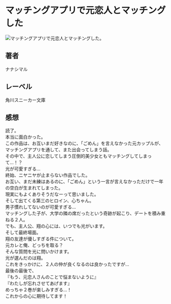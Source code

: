 # マッチングアプリで元恋人とマッチングした

![マッチングアプリで元恋人とマッチングした。](https://imgur.com/UTXNoS2.png)

## 著者

ナナシマル

## レーベル

角川スニーカー文庫

## 感想

読了。  
本当に面白かった。  
この作品は、お互いまだ好きなのに、「ごめん」を言えなかった元カップルが、マッチングアプリを通して、また出会ってしまう話。  
その中で、主人公に恋してしまう圧倒的美少女ともマッチングしてしまって…！？  
光が可愛すぎる…  
終始、ニヤニヤが止まらない作品でした。  
お互い、まだ未練はあるのに、「ごめん」という一言が言えなかっただけで一年の空白が生まれてしまった。  
現実にもよくありそうだなーって思いました。  
そして出てくる第三のヒロイン、心ちゃん。  
男子慣れしてないのが可愛すぎる…  
マッチングした子が、大学の隣の席だったという奇跡が起こり、デートを積み重ねる２人。  
でも、主人公、翔の心には、いつでも光がいます。  
そして最終場面。  
翔の友達が優しすぎる件について。  
元カレと俺、どっちを取る？  
そんな質問を光に問いかけます。  
光が選んだのは翔。  
これをきっかけに、２人の仲が良くなるのは良かったですが…  
最後の最後で、  
『もう、元恋人さんのことで悩まないように』  
『わたしが忘れさせてあげます』  
めっちゃ２巻が楽しみすぎる…！  
これからの心に期待してます！  

